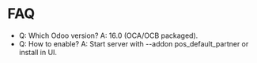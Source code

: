 # FAQ

- Q: Which Odoo version? A: 16.0 (OCA/OCB packaged).
- Q: How to enable? A: Start server with --addon pos_default_partner or install in UI.
